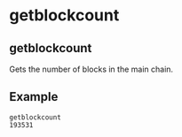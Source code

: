 # getblockcount

## getblockcount

Gets the number of blocks in the main chain.

## Example

```text
getblockcount
193531
```

